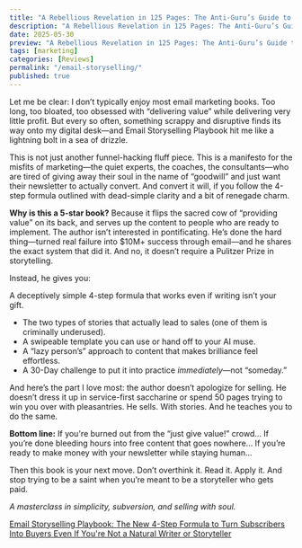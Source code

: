 ```yaml
---
title: "A Rebellious Revelation in 125 Pages: The Anti-Guru’s Guide to Email That Actually Sells"
description: "A Rebellious Revelation in 125 Pages: The Anti-Guru’s Guide to Email That Actually Sells"
date: 2025-05-30
preview: "A Rebellious Revelation in 125 Pages: The Anti-Guru’s Guide to Email That Actually Sells"
tags: [marketing]
categories: [Reviews]
permalink: "/email-storyselling/"
published: true
---
```

Let me be clear: I don’t typically enjoy most email marketing books. Too long, too bloated, too obsessed with “delivering value” while delivering very little profit. But every so often, something scrappy and disruptive finds its way onto my digital desk—and Email Storyselling Playbook hit me like a lightning bolt in a sea of drizzle.

This is not just another funnel-hacking fluff piece. This is a manifesto for the misfits of marketing—the quiet experts, the coaches, the consultants—who are tired of giving away their soul in the name of “goodwill” and just want their newsletter to actually convert. And convert it will, if you follow the 4-step formula outlined with dead-simple clarity and a bit of renegade charm.

**Why is this a 5-star book?** Because it flips the sacred cow of “providing value” on its back, and serves up the content to people who are ready to implement. The author isn’t interested in pontificating. He’s done the hard thing—turned real failure into $10M+ success through email—and he shares the exact system that did it. And no, it doesn’t require a Pulitzer Prize in storytelling.

Instead, he gives you:

A deceptively simple 4-step formula that works even if writing isn’t your gift.
- The two types of stories that actually lead to sales (one of them is criminally underused).
- A swipeable template you can use or hand off to your AI muse.
- A “lazy person’s” approach to content that makes brilliance feel effortless.
- A 30-Day challenge to put it into practice *immediately*—not “someday.”

And here’s the part I love most: the author doesn’t apologize for selling. He doesn’t dress it up in service-first saccharine or spend 50 pages trying to win you over with pleasantries. He sells. With stories. And he teaches you to do the same.

**Bottom line:**
If you're burned out from the “just give value!” crowd...
If you’re done bleeding hours into free content that goes nowhere...
If you’re ready to make money with your newsletter while staying human...

Then this book is your next move. Don’t overthink it. Read it. Apply it. And stop trying to be a saint when you’re meant to be a storyteller who gets paid.

*A masterclass in simplicity, subversion, and selling with soul.*

[Email Storyselling Playbook: The New 4-Step Formula to Turn Subscribers Into Buyers Even If You're Not a Natural Writer or Storyteller](https://amzn.to/43B9SpJ)